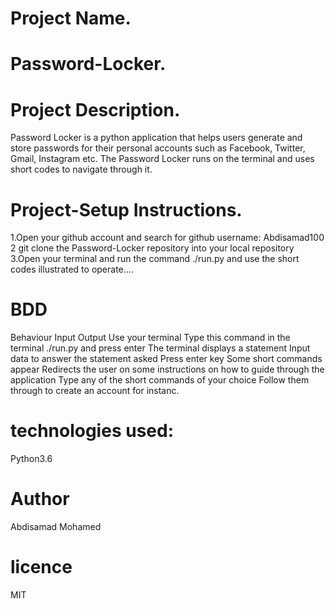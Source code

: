 # Project Name.
 # Password-Locker.

# Project Description.
Password Locker is a python application that helps users generate and store passwords for their personal accounts such as Facebook, Twitter, Gmail, Instagram etc. The Password Locker runs on the terminal and uses short codes to navigate through it. 
# Project-Setup Instructions.
1.Open your github account and search for github username: Abdisamad100
2 git clone the Password-Locker repository into your local repository 
3.Open your terminal and run the command ./run.py and use the short codes illustrated to operate....
# BDD
Behaviour   Input   Output
Use your terminal   Type this command in the terminal ./run.py and press enter  The terminal displays a statement
Input data to answer the statement asked    Press enter key Some short commands appear
Redirects the user on some instructions on how to guide through the application Type any of the short commands of your choice   Follow them through to create an account for instanc.
# technologies used:
 Python3.6
# Author
Abdisamad Mohamed
# licence
MIT
